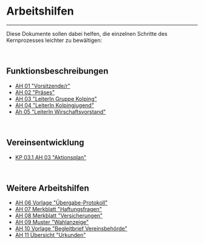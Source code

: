 # Arbeitshilfen

---

Diese Dokumente sollen dabei helfen, die einzelnen Schritte
des Kernprozesses leichter zu bewältigen:

<br>

## Funktionsbeschreibungen

- [AH 01 "Vorsitzende/r"]()
- [AH 02 "Präses"]()
- [AH 03 "LeiterIn Gruppe Kolping"]()
- [AH 04 "LeiterIn Kolpingjugend"]()
- [Ah 05 "LeiterIn Wirschaftsvorstand"]()

<br>

## Vereinsentwicklung

- [KP 03.1 AH 03 "Aktionsplan"]()

<br>

## Weitere Arbeitshilfen

- [AH 06 Vorlage "Übergabe-Protokoll"]()
- [AH 07 Merkblatt "Haftungsfragen"]()
- [AH 08 Merkblatt "Versicherungen"]()
- [AH 09 Muster "Wahlanzeige"]()
- [AH 10 Vorlage "Begleitbrief Vereinsbehörde"]()
- [AH 11 Übersicht "Urkunden"]()
